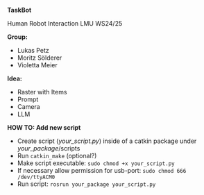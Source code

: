 **TaskBot**

Human Robot Interaction
LMU WS24/25

**Group:**
- Lukas Petz
- Moritz Sölderer
- Violetta Meier


**Idea:**
- Raster with Items
- Prompt
- Camera
- LLM

**HOW TO: Add new script**
- Create script (<em>your_script.py</em>) inside of a catkin package under <em>your_package</em>/scripts
- Run `catkin_make` (optional?)
- Make script executable: `sudo chmod +x your_script.py`
- If necessary allow permission for usb-port: `sudo chmod 666 /dev/ttyACM0`
- Run script: `rosrun your_package your_script.py`